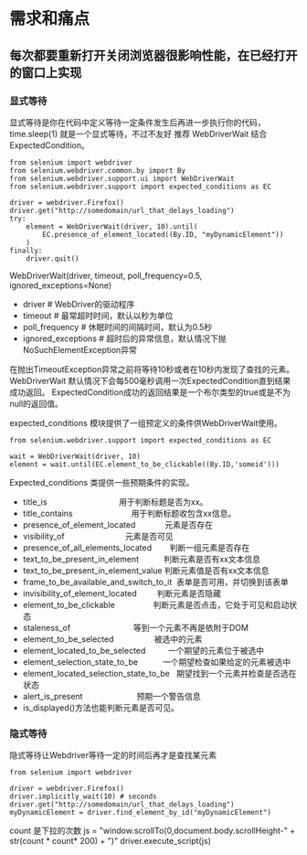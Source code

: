 # 需求和痛点

## 每次都要重新打开关闭浏览器很影响性能，在已经打开的窗口上实现

### 显式等待

显式等待是你在代码中定义等待一定条件发生后再进一步执行你的代码，time.sleep(1) 就是一个显式等待，不过不友好
推荐 WebDriverWait 结合 ExpectedCondition。
```
from selenium import webdriver
from selenium.webdriver.common.by import By
from selenium.webdriver.support.ui import WebDriverWait
from selenium.webdriver.support import expected_conditions as EC

driver = webdriver.Firefox()
driver.get("http://somedomain/url_that_delays_loading")
try:
    element = WebDriverWait(driver, 10).until(
        EC.presence_of_element_located((By.ID, "myDynamicElement"))
    )
finally:
    driver.quit()
```
WebDriverWait(driver, timeout, poll_frequency=0.5, ignored_exceptions=None)
- driver # WebDriver的驱动程序
- timeout # 最常超时时间，默认以秒为单位
- poll_frequency # 休眠时间的间隔时间，默认为0.5秒
- ignored_exceptions # 超时后的异常信息，默认情况下抛NoSuchElementException异常

在抛出TimeoutException异常之前将等待10秒或者在10秒内发现了查找的元素。 
WebDriverWait 默认情况下会每500毫秒调用一次ExpectedCondition直到结果成功返回。 
ExpectedCondition成功的返回结果是一个布尔类型的true或是不为null的返回值。

expected_conditions 模块提供了一组预定义的条件供WebDriverWait使用。

```
from selenium.webdriver.support import expected_conditions as EC

wait = WebDriverWait(driver, 10)
element = wait.until(EC.element_to_be_clickable((By.ID,'someid')))
```
Expected_conditions 类提供一些预期条件的实现。
- title_is                                用于判断标题是否为xx。
- title_contains                          用于判断标题收包含xx信息。
- presence_of_element_located             元素是否存在
- visibility_of                           元素是否可见
- presence_of_all_elements_located        判断一组元素是否存在
- text_to_be_present_in_element           判断元素是否有xx文本信息
- text_to_be_present_in_element_value     判断元素值是否有xx文本信息
- frame_to_be_available_and_switch_to_it  表单是否可用，并切换到该表单
- invisibility_of_element_located         判断元素是否隐藏
- element_to_be_clickable                 判断元素是否点击，它处于可见和启动状态
- staleness_of                            等到一个元素不再是依附于DOM
- element_to_be_selected                  被选中的元素
- element_located_to_be_selected          一个期望的元素位于被选中
- element_selection_state_to_be           一个期望检查如果给定的元素被选中
- element_located_selection_state_to_be   期望找到一个元素并检查是否选在状态
- alert_is_present                        预期一个警告信息
- is_displayed()方法也能判断元素是否可见。


### 隐式等待
隐式等待让Webdriver等待一定的时间后再才是查找某元素

```
from selenium import webdriver

driver = webdriver.Firefox()
driver.implicitly_wait(10) # seconds
driver.get("http://somedomain/url_that_delays_loading")
myDynamicElement = driver.find_element_by_id("myDynamicElement")
```


count 是下拉的次数
js = "window.scrollTo(0,document.body.scrollHeight-" + str(count * count* 200) + ")"
driver.execute_script(js)
